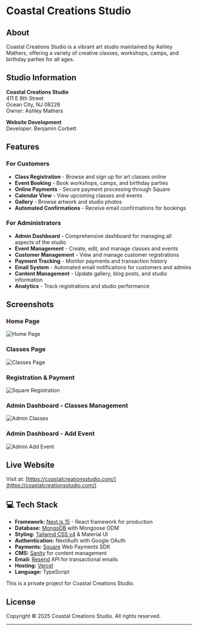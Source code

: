 # Coastal Creations Studio

## About

Coastal Creations Studio is a vibrant art studio maintained by Ashley Mathers, offering a variety of creative classes, workshops, camps, and birthday parties for all ages.

## Studio Information

**Coastal Creations Studio**  
411 E 8th Street  
Ocean City, NJ 08226  
Owner: Ashley Mathers

**Website Development**  
Developer: Benjamin Corbett

## Features

### For Customers

- **Class Registration** - Browse and sign up for art classes online
- **Event Booking** - Book workshops, camps, and birthday parties
- **Online Payments** - Secure payment processing through Square
- **Calendar View** - View upcoming classes and events
- **Gallery** - Browse artwork and studio photos
- **Automated Confirmations** - Receive email confirmations for bookings

### For Administrators

- **Admin Dashboard** - Comprehensive dashboard for managing all aspects of the studio
- **Event Management** - Create, edit, and manage classes and events
- **Customer Management** - View and manage customer registrations
- **Payment Tracking** - Monitor payments and transaction history
- **Email System** - Automated email notifications for customers and admins
- **Content Management** - Update gallery, blog posts, and studio information
- **Analytics** - Track registrations and studio performance

## Screenshots

### Home Page

![Home Page](public/assets/readme.images/home.png)

### Classes Page

![Classes Page](public/assets/readme.images/classes.png)

### Registration & Payment

![Square Registration](public/assets/readme.images/square.register.png)

### Admin Dashboard - Classes Management

![Admin Classes](public/assets/readme.images/admin.classes.png)

### Admin Dashboard - Add Event

![Admin Add Event](public/assets/readme.images/admin.addevent.png)

## Live Website

Visit at: [https://coastalcreationsstudio.com/](https://coastalcreationsstudio.com/)

## 💻 Tech Stack

- **Framework:** [Next.js 15](https://nextjs.org/) - React framework for production
- **Database:** [MongoDB](https://www.mongodb.com/) with Mongoose ODM
- **Styling:** [Tailwind CSS v4](https://tailwindcss.com/) & Material UI
- **Authentication:** NextAuth with Google OAuth
- **Payments:** [Square](https://squareup.com/) Web Payments SDK
- **CMS:** [Sanity](https://www.sanity.io/) for content management
- **Email:** [Resend](https://resend.com/) API for transactional emails
- **Hosting:** [Vercel](https://vercel.com/)
- **Language:** TypeScript

This is a private project for Coastal Creations Studio. 

## License

Copyright © 2025 Coastal Creations Studio. All rights reserved.

---
